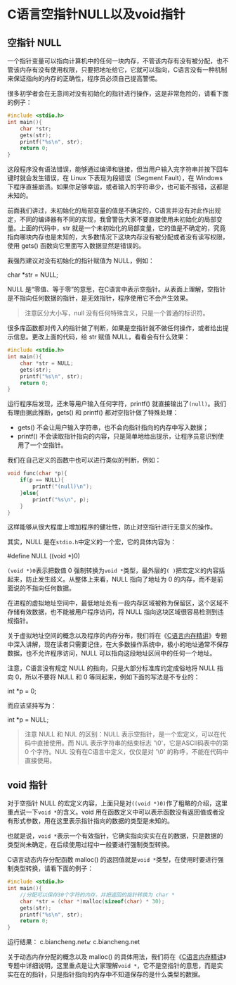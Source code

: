 # C语言空指针NULL以及void指针

## 空指针 NULL

一个指针变量可以指向计算机中的任何一块内存，不管该内存有没有被分配，也不管该内存有没有使用权限，只要把地址给它，它就可以指向，C语言没有一种机制来保证指向的内存的正确性，程序员必须自己提高警惕。

很多初学者会在无意间对没有初始化的指针进行操作，这是非常危险的，请看下面的例子：

```c
#include <stdio.h>
int main(){
    char *str;
    gets(str);
    printf("%s\n", str);
    return 0;
}
```

这段程序没有语法错误，能够通过编译和链接，但当用户输入完字符串并按下回车键时就会发生错误，在 Linux 下表现为段错误（Segment Fault），在 Windows 下程序直接崩溃。如果你足够幸运，或者输入的字符串少，也可能不报错，这都是未知的。

前面我们讲过，未初始化的局部变量的值是不确定的，C语言并没有对此作出规定，不同的编译器有不同的实现，我曾警告大家不要直接使用未初始化的局部变量。上面的代码中，str 就是一个未初始化的局部变量，它的值是不确定的，究竟指向哪块内存也是未知的，大多数情况下这块内存没有被分配或者没有读写权限，使用 gets() 函数向它里面写入数据显然是错误的。

我强烈建议对没有初始化的指针赋值为 NULL，例如：

char *str = NULL;

NULL 是“零值、等于零”的意思，在C语言中表示空指针。从表面上理解，空指针是不指向任何数据的指针，是无效指针，程序使用它不会产生效果。

> 注意区分大小写，null 没有任何特殊含义，只是一个普通的标识符。

很多库函数都对传入的指针做了判断，如果是空指针就不做任何操作，或者给出提示信息。更改上面的代码，给 str 赋值 NULL，看看会有什么效果：

```c
#include <stdio.h>
int main(){
    char *str = NULL;
    gets(str);
    printf("%s\n", str);
    return 0;
}
```

运行程序后发现，还未等用户输入任何字符，printf() 就直接输出了`(null)`。我们有理由据此推断，gets() 和 printf() 都对空指针做了特殊处理：

- gets() 不会让用户输入字符串，也不会向指针指向的内存中写入数据；
- printf() 不会读取指针指向的内容，只是简单地给出提示，让程序员意识到使用了一个空指针。


我们在自己定义的函数中也可以进行类似的判断，例如：

```c
void func(char *p){
    if(p == NULL){
        printf("(null)\n");
    }else{
        printf("%s\n", p);
    }
}
```

这样能够从很大程度上增加程序的健壮性，防止对空指针进行无意义的操作。

其实，NULL 是在`stdio.h`中定义的一个宏，它的具体内容为：

\#define NULL ((void *)0)

`(void *)0`表示把数值 0 强制转换为`void *`类型，最外层的`( )`把宏定义的内容括起来，防止发生歧义。从整体上来看，NULL 指向了地址为 0 的内存，而不是前面说的不指向任何数据。

在进程的虚拟地址空间中，最低地址处有一段内存区域被称为保留区，这个区域不存储有效数据，也不能被用户程序访问，将 NULL 指向这块区域很容易检测到违规指针。

关于虚拟地址空间的概念以及程序的内存分布，我们将在《[C语言内存精讲](http://c.biancheng.net/c/140/)》专题中深入讲解，现在读者只需要记住，在大多数操作系统中，极小的地址通常不保存数据，也不允许程序访问，NULL 可以指向这段地址区间中的任何一个地址。

注意，C语言没有规定 NULL 的指向，只是大部分标准库约定成俗地将 NULL 指向 0，所以不要将 NULL 和 0 等同起来，例如下面的写法是不专业的：

int *p = 0;

而应该坚持写为：

int *p = NULL;

> 注意 NULL 和 NUL 的区别：NULL 表示空指针，是一个宏定义，可以在代码中直接使用。而 NUL 表示字符串的结束标志 '\0'，它是ASCII码表中的第 0 个字符。NUL 没有在C语言中定义，仅仅是对 '\0' 的称呼，不能在代码中直接使用。

## void 指针

对于空指针 NULL 的宏定义内容，上面只是对`((void *)0)`作了粗略的介绍，这里重点说一下`void *`的含义。void 用在函数定义中可以表示函数没有返回值或者没有形式参数，用在这里表示指针指向的数据的类型是未知的。

也就是说，`void *`表示一个有效指针，它确实指向实实在在的数据，只是数据的类型尚未确定，在后续使用过程中一般要进行强制类型转换。

C语言动态内存分配函数 malloc() 的返回值就是`void *`类型，在使用时要进行强制类型转换，请看下面的例子：

```c
#include <stdio.h>
int main(){
    //分配可以保存30个字符的内存，并把返回的指针转换为 char *
    char *str = (char *)malloc(sizeof(char) * 30);
    gets(str);
    printf("%s\n", str);
    return 0;
}
```

运行结果：
c.biancheng.net↙
c.biancheng.net

关于动态内存分配的概念以及 malloc() 的具体用法，我们将在《[C语言内存精讲](http://c.biancheng.net/c/140/)》专题中详细说明，这里重点是让大家理解`void *`，它不是空指针的意思，而是实实在在的指针，只是指针指向的内存中不知道保存的是什么类型的数据。